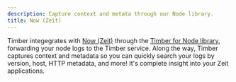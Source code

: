 ```yaml
---
description: Capture context and metata through our Node library.
title: Now (Zeit)
---
```

Timber integegrates with [Now (Zeit)](https://zeit.co/now) through the [Timber for Node library](/languages/node), forwarding your node logs to the Timber service. Along the way, Timber captures context and metadata so you can quickly search your logs by version, host, HTTP metadata, and more! It's complete insight into your Zeit applications.
